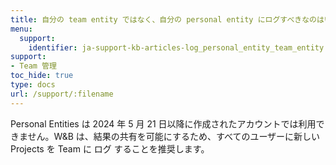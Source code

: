 ```yaml
---
title: 自分の team entity ではなく、自分の personal entity にログすべきなのはいつですか？
menu:
  support:
    identifier: ja-support-kb-articles-log_personal_entity_team_entity
support:
- Team 管理
toc_hide: true
type: docs
url: /support/:filename
---
```


Personal Entities は 2024 年 5 月 21 日以降に作成されたアカウントでは利用できません。W&B は、結果の共有を可能にするため、すべてのユーザーに新しい Projects を Team に ログ することを推奨します。